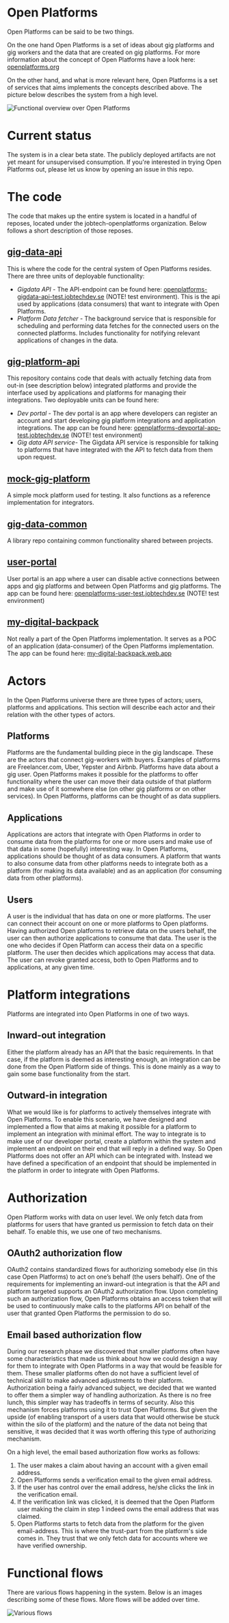 # Open Platforms
Open Platforms can be said to be two things. 

On the one hand Open Platforms is a set of ideas about gig platforms and gig workers and the data that are created on gig platforms. For more information about the concept of Open Platforms have a look here: [openplatforms.org](https://www.openplatforms.org/en/home)

On the other hand, and what is more relevant here, Open Platforms is a set of services that aims implements the concepts described above. The picture below describes the system from a high level.

![Functional overview over Open Platforms](https://github.com/jobtech-openplatforms/openplatforms-overview/blob/master/images/open-platforms-functional-overview.png)

# Current status
The system is in a clear beta state. The publicly deployed artifacts are not yet meant for unsupervised consumption. If you're interested in trying Open Platforms out, please let us know by opening an issue in this repo.

# The code
The code that makes up the entire system is located in a handful of reposes, located under the jobtech-openplatforms organization. Below follows a short description of those reposes.

## [gig-data-api](https://github.com/jobtech-openplatforms/gig-data-api)
This is where the code for the central system of Open Platforms resides. There are three units of deployable functionality:

* *Gigdata API -*
The API-endpoint can be found here: [openplatforms-gigdata-api-test.jobtechdev.se](https://openplatforms-gigdata-api-test.jobtechdev.se) (NOTE! test environment). This is the api used by applications (data consumers) that want to integrate with Open Platforms.
* *Platform Data fetcher -*
The background service that is responsible for scheduling and performing data fetches for the connected users on the connected platforms. Includes functionality for notifying relevant applications of changes in the data.

## [gig-platform-api](https://github.com/jobtech-openplatforms/gig-platform-api)
This repository contains code that deals with actually fetching data from out-in (see description below) integrated platforms and provide the interface used by applications and platforms for managing their integrations. Two deployable units can be found here:

* *Dev portal -*
The dev portal is an app where developers can register an account and start developing gig platform integrations and application integrations. The app can be found here: [openplatforms-devportal-app-test.jobtechdev.se](https://openplatforms-devportal-app-test.jobtechdev.se) (NOTE! test environment)
* *Gig data API service-*
The Gigdata API service is responsible for talking to platforms that have integrated with the API to fetch data from them upon request.

## [mock-gig-platform](https://github.com/jobtech-openplatforms/mock-gig-platform)
A simple mock platform used for testing. It also functions as a reference implementation for integrators.

## [gig-data-common](https://github.com/jobtech-openplatforms/gig-data-common)
A library repo containing common functionality shared between projects.

## [user-portal](https://github.com/jobtech-openplatforms/user-portal)
User portal is an app where a user can disable active connections between apps and gig platforms and between Open Platforms and gig platforms. The app can be found here: [openplatforms-user-test.jobtechdev.se](https://openplatforms-user-test.jobtechdev.se) (NOTE! test environment)

## [my-digital-backpack](https://github.com/jobtech-openplatforms/my-digital-backpack)
Not really a part of the Open Platforms implementation. It serves as a POC of an application (data-consumer) of the Open Platforms implementation. The app can be found here: [my-digital-backpack.web.app](https://my-digital-backpack.web.app/)

# Actors
In the Open Platforms universe there are three types of actors; users, platforms and applications. This section will describe each actor and their relation with the other types of actors.

## Platforms
Platforms are the fundamental building piece in the gig landscape. These are the actors that connect gig-workers with buyers. Examples of platforms are Freelancer.com, Uber, Yepster and Airbnb. Platforms have data about a gig user. Open Platforms makes it possible for the platforms to offer functionality where the user can move their data outside of that platform and make use of it somewhere else (on other gig platforms or on other services). In Open Platforms, platforms can be thought of as data suppliers.

## Applications
Applications are actors that integrate with Open Platforms in order to consume data from the platforms for one or more users and make use of that data in some (hopefully) interesting way. In Open Platforms, applications should be thought of as data consumers. A platform that wants to also consume data from other platforms needs to integrate both as a platform (for making its data available) and as an application (for consuming data from other platforms).

## Users
A user is the individual that has data on one or more platforms. The user can connect their account on one or more platforms to Open platforms. Having authorized Open platforms to retrieve data on the users behalf, the user can then authorize applications to consume that data. The user is the one who decides if Open Platform can access their data on a specific platform. The user then decides which applications may access that data. The user can revoke granted access, both to Open Platforms and to applications, at any given time.

# Platform integrations
Platforms are integrated into Open Platforms in one of two ways. 

## Inward-out integration
Either the platform already has an API that the basic requirements. In that case, if the platform is deemed as interesting enough, an integration can be done from the Open Platform side of things. This is done mainly as a way to gain some base functionality from the start.

## Outward-in integration
What we would like is for platforms to actively themselves integrate with Open Platforms. To enable this scenario, we have designed and implemented a flow that aims at making it possible for a platform to implement an integration with minimal effort. The way to integrate is to make use of our developer portal, create a platform within the system and implement an endpoint on their end that will reply in a defined way. So Open Platforms does not offer an API which can be integrated with. Instead we have defined a specification of an endpoint that should be implemented in the platform in order to integrate with Open Platforms.

# Authorization
Open Platform works with data on user level. We only fetch data from platforms for users that have granted us permission to fetch data on their behalf. To enable this, we use one of two mechanisms.

## OAuth2 authorization flow
OAuth2 contains standardized flows for authorizing somebody else (in this case Open Platforms) to act on one’s behalf (the users behalf). One of the requirements for implementing an inward-out integration is that the API and platform targeted supports an OAuth2 authorization flow. Upon completing such an authorization flow, Open Platforms obtains an access token that will be used to continuously make calls to the platforms API on behalf of the user that granted Open Platforms the permission to do so. 

## Email based authorization flow
During our research phase we discovered that smaller platforms often have some characteristics that made us think about how we could design a way for them to integrate with Open Platforms in a way that would be feasible for them. These smaller platforms often do not have a sufficient level of technical skill to make advanced adjustments to their platform. Authorization being a fairly advanced subject, we decided that we wanted to offer them a simpler way of handling authorization. As there is no free lunch, this simpler way has tradeoffs in terms of security. Also this mechanism forces platforms using it to trust Open Platforms. But given the upside (of enabling transport of a users data that would otherwise be stuck within the silo of the platform) and the nature of the data not being that sensitive, it was decided that it was worth offering this type of authorizing mechanism.

On a high level, the email based authorization flow works as follows:
1. The user makes a claim about having an account with a given email address.
2. Open Platforms sends a verification email to the given email address.
3. If the user has control over the email address, he/she clicks the link in the verification email.
4. If the verification link was clicked, it is deemed that the Open Platform user making the claim in step 1 indeed owns the email address that was claimed.
5. Open Platforms starts to fetch data from the platform for the given email-address. This is where the trust-part from the platform's side comes in. They trust that we only fetch data for accounts where we have verified ownership.

# Functional flows
There are various flows happening in the system. Below is an images describing some of these flows. More flows will be added over time.

![Various flows](https://github.com/jobtech-openplatforms/openplatforms-overview/blob/master/images/openplatform-flows-various-scenarios.png)
